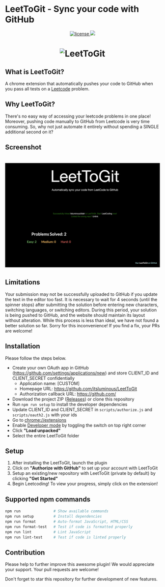 
# LeetToGit - Sync your code with GitHub

<p align="center">
  <a href="https://github.com/itsluminous/LeetToGit/blob/main/LICENSE">
    <img src="https://img.shields.io/badge/license-MIT-blue.svg" alt="license"/>
  </a>
  <a href="https://github.com/itsluminous/LeetToGit/graphs/contributors" alt="Contributors">
    <img src="https://img.shields.io/github/contributors/itsluminous/LeetToGit" />
  </a>
</p>
<h1 align="center">
    <img src="assets/octocode.png" alt="LeetToGit" width="400">
</h1>


## What is LeetToGit?

A chrome extension that automatically pushes your code to GitHub when you pass all tests on a <a href="http://leetcode.com/">Leetcode</a> problem.


## Why LeetToGit?

There's no easy way of accessing your leetcode problems in one place! Moreover, pushing code manually to GitHub from Leetcode is very time consuming. So, why not just automate it entirely without spending a SINGLE additional second on it?

## Screenshot

<h1 align="center">
    <img src="assets/extension/2.png" alt="leetcode view" width="800">
</h1>

## Limitations

Your submission may not be successfully uploaded to GitHub if you update the text in the editor too fast. It is necessary to wait for 4 seconds (until the spinner stops) after submitting the solution before entering new characters, switching languages, or switching editors. During this period, your solution is being pushed to GitHub, and the website should maintain its layout without alteration. While this process is less than ideal, we have not found a better solution so far. Sorry for this inconvenience! If you find a fix, your PRs are welcome!







## Installation

Please follow the steps below.

* Create your own OAuth app in GitHub (https://github.com/settings/applications/new) and store CLIENT_ID and CLIENT_SECRET confidentially
    * Application name: [CUSTOM]
    * Homepage URL: https://github.com/itsluminous/LeetToGit
    * Authorization callback URL: https://github.com/
* Download the project ZIP (<a href="https://github.com/itsluminous/LeetToGit/releases">Releases</a>) or clone this repository
* Run ```npm run setup``` to install the developer dependencies
* Update CLIENT_ID and CLIENT_SECRET in ```scripts/authorize.js``` and ```scripts/oauth2.js``` with your ids
* Go to <a href="chrome://extensions">chrome://extensions</a>
* Enable <a href="https://www.mstoic.com/enable-developer-mode-in-chrome/">Developer mode</a> by toggling the switch on top right corner
* Click **"Load unpacked"**
* Select the entire LeetToGit folder


## Setup

1. After installing the LeetToGit, launch the plugin
2. Click on **"Authorize with GitHub"** to set up your account with LeetToGit
3. Setup an existing/new repository with LeetToGit (private by default) by clicking **"Get Started"**
4. Begin Leetcoding! To view your progress, simply click on the extension!


## Supported npm commands

```bash
npm run               # Show available commands
npm run setup         # Install dependencies
npm run format        # Auto-format JavaScript, HTML/CSS
npm run format-test   # Test if code is formatted properly
npm run lint          # Lint JavaScript
npm run lint-test     # Test if code is linted properly
```

## Contribution

Please help to further improve this awesome plugin! We would appreciate your support. Your pull requests are welcome!

Don't forget to star this repository for further development of new features.

